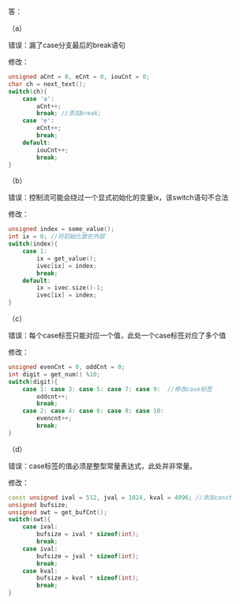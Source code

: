 答：

（a）

错误：漏了case分支最后的break语句

修改：

```cpp
unsigned aCnt = 0, eCnt = 0, iouCnt = 0;
char ch = next_text();
switch(ch){
    case 'a':
        aCnt++;
        break; //添加break;
    case 'e':
        eCnt++;
        break;
    default:
        iouCnt++;
        break;
}

```

（b）

错误：控制流可能会绕过一个显式初始化的变量ix，该switch语句不合法

修改：

```cpp
unsigned index = some_value();
int ix = 0;	//将初始化放在外部
switch(index){
    case 1:
        ix = get_value();
        ivec[ix] = index;
        break;
    default:
        ix = ivec.size()-1;
        ivec[ix] = index;
}
```

（c）

错误：每个case标签只能对应一个值，此处一个case标签对应了多个值

修改：

```cpp
unsigned evenCnt = 0, oddCnt = 0;
int digit = get_num() %10;
switch(digit){
    case 1: case 3: case 5: case 7: case 9:  //修改case标签
        oddcnt++;
        break;
    case 2: case 4: case 6: case 8: case 10:
        evencnt++;
        break;
}
```

（d）

错误：case标签的值必须是整型常量表达式，此处并非常量。

修改：

```cpp
const unsigned ival = 512, jval = 1024, kval = 4096; //添加const
unsigned bufsize;
unsigned swt = get_bufCnt();
switch(swt){
    case ival:
        bufsize = ival * sizeof(int);
        break;
    case ival:
        bufsize = jval * sizeof(int);
        break;
    case kval:
        bufsize = kval * sizeof(int);
        break;
}
```

